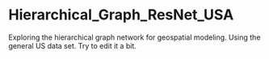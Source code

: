 # Hierarchical_Graph_ResNet_USA
Exploring the hierarchical graph network for geospatial modeling.
Using the general US data set. 
Try to edit it a bit.

